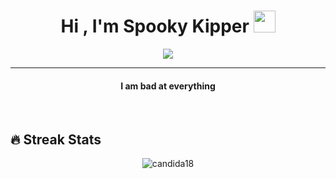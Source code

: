 

<!--
**SpookyKipper/SpookyKipper** is a ✨ _special_ ✨ repository because its `README.md` (this file) appears on your GitHub profile.

Here are some ideas to get you started:

- 🔭 I’m currently working on ...
- 🌱 I’m currently learning ...
- 👯 I’m looking to collaborate on ...
- 🤔 I’m looking for help with ...
- 💬 Ask me about ...
- 📫 How to reach me: ...
- 😄 Pronouns: ...
- ⚡ Fun fact: ...
-->


<h1 align="center">Hi , I'm Spooky Kipper <img src="https://media.giphy.com/media/hvRJCLFzcasrR4ia7z/giphy.gif" width="35"></h1>

<p align="center">
 <!-- <a href="https://github.com/DenverCoder1/readme-typing-svg">--><img src="https://readme-typing-svg.herokuapp.com?font=&duration=3500&pause=1000&color=B262FE&center=true&width=500&lines=Interested+in+JavaScript%2C+PHP;Interested+in+Web+Development">
</p>
<hr/>

<h4 align="center">I am bad at everything</h4>
<br>

## 🔥 Streak Stats
<p align="center"><img src="https://github-readme-streak-stats.herokuapp.com?user=SpookyKipper&theme=shades-of-purple&ring=DD2727&fire=DD2727" alt="candida18"  /></p>
